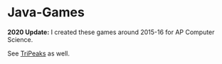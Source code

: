 # Java-Games
**2020 Update:** I created these games around 2015-16 for AP Computer Science.  
  
  See [TriPeaks](https://github.com/AdamSeidman/TriPeaks) as well.  
  

